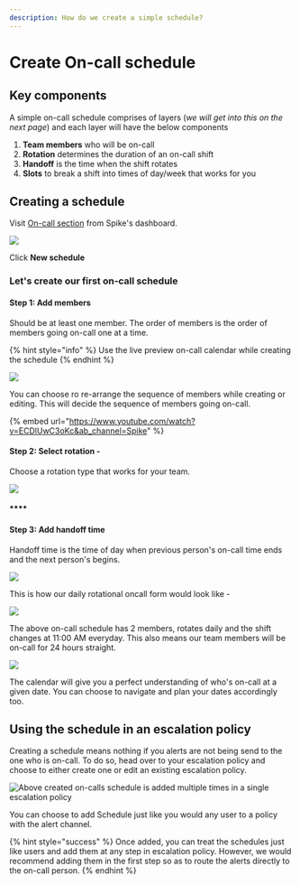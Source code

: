 ```yaml
---
description: How do we create a simple schedule?
---
```


# Create On-call schedule

## Key components

A simple on-call schedule comprises of layers (_we will get into this on the next page_) and each layer will have the below components

1. **Team members** who will be on-call
2. **Rotation** determines the duration of an on-call shift
3. **Handoff** is the time when the shift rotates
4. **Slots** to break a shift into times of day/week that works for you

## Creating a schedule

Visit [On-call section](https://app.spike.sh/on-calls) from Spike's dashboard.&#x20;

![](<../.gitbook/assets/oncall-create-2 (1).png>)

Click **New schedule**

### Let's create our first on-call schedule

#### **Step 1: Add members**&#x20;

Should be at least one member. The order of members is the order of members going on-call one at a time.&#x20;

{% hint style="info" %}
Use the live preview on-call calendar while creating the schedule
{% endhint %}

![](../.gitbook/assets/oncall-members-1.png)

You can choose ro re-arrange the sequence of members while creating or editing. This will decide the sequence of members going on-call.

{% embed url="https://www.youtube.com/watch?v=ECDlUwC3oKc&ab_channel=Spike" %}

#### **Step 2: Select rotation -**&#x20;

Choose a rotation type that works for your team.&#x20;

![](../.gitbook/assets/oncall-rotation-1.png)

#### ****

#### **Step 3: Add handoff time**

Handoff time is the time of day when previous person's on-call time ends and the next person's begins.

![](../.gitbook/assets/oncall-handoff-1.png)

This is how our daily rotational oncall form would look like -&#x20;

![](../.gitbook/assets/oncall-form.png)

The above on-call schedule has 2 members, rotates daily and the shift changes at 11:00 AM everyday. This also means our team members will be on-call for 24 hours straight. &#x20;

![](../.gitbook/assets/daily-rotation-example.png)

The calendar will give you a perfect understanding of who's on-call at a given date. You can choose to navigate and plan your dates accordingly too.&#x20;

## Using the schedule in an escalation policy

Creating a schedule means nothing if you alerts are not being send to the one who is on-call. To do so, head over to your escalation policy and choose to either create one or edit an existing escalation policy.&#x20;

![Above created on-calls schedule is added multiple times in a single escalation policy](<../.gitbook/assets/oncall-escalation (1).png>)

You can choose to add Schedule just like you would any user to a policy with the alert channel.&#x20;

{% hint style="success" %}
Once added, you can treat the schedules just like users and add them at any step in escalation policy. However, we would recommend adding them in the first step so as to route the alerts directly to the on-call person.
{% endhint %}
